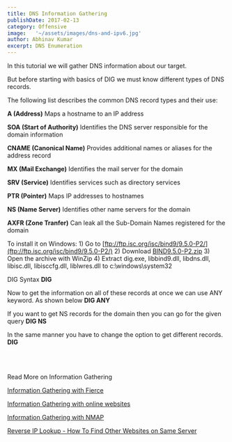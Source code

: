 ```yaml
---
title: DNS Information Gathering
publishDate: 2017-02-13
category: Offensive
image:   '~/assets/images/dns-and-ipv6.jpg'
author: Abhinav Kumar
excerpt: DNS Enumeration
---
```


In this tutorial we will gather DNS information about our target.

But before starting with basics of DIG we must know different types of DNS records.

The following list describes the common DNS record types and their use:

**A (Address)** Maps a hostname to an IP address

**SOA (Start of Authority)** Identifies the DNS server responsible for the domain information

**CNAME (Canonical Name)** Provides additional names or aliases for the address record

**MX (Mail Exchange)** Identifies the mail server for the domain

**SRV (Service)** Identifies services such as directory services

**PTR (Pointer)** Maps IP addresses to hostnames

**NS (Name Server)** Identifies other name servers for the domain

**AXFR (Zone Tranfer)** Can leak all the Sub-Domain Names registered for the domain

To install it on Windows: 1) Go to [ftp://ftp.isc.org/isc/bind9/9.5.0-P2/](ftp://ftp.isc.org/isc/bind9/9.5.0-P2/) 2) Download [BIND9.5.0-P2.zip](ftp://ftp.isc.org/isc/bind9/9.5.0-P2/BIND9.5.0-P2.zip) 3) Open the archive with WinZip 4) Extract dig.exe, libbind9.dll, libdns.dll, libisc.dll, libisccfg.dll, liblwres.dll to c:\\windows\\system32

DIG Syntax **DIG**

Now to get the information on all of these records at once we can use ANY keyword. As shown below **DIG ANY <domain>**

If you want to get NS records for the domain then you can go for the given query **DIG NS <domain>**

In the same manner you have to change the option to get different records. **DIG <option> <domain>**

 

Read More on Information Gathering

[Information Gathering with Fierce](https://ethicalhackx.com/information-gathering-fierce/)

[Information Gathering with online websites](https://ethicalhackx.com/information-gathering-online-websites/)

[Information Gathering with NMAP](https://ethicalhackx.com/information-gathering-nmap/)

[Reverse IP Lookup - How To Find Other Websites on Same Server](https://ethicalhackx.com/reverse-ip-lookup-find-websites-server/)
